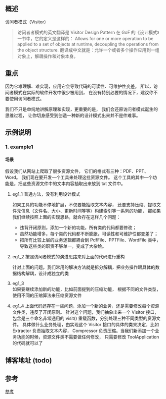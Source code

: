 ## 概述 

访问者模式（Visitor）

> 访问者者模式的英文翻译是 Visitor Design Pattern
> 在 GoF 的《设计模式》一书中，它的定义是这样的：
>   Allows for one or more operation to be applied to a set of objects at runtime, 
>   decoupling the operations from the object structure.
> 翻译成中文就是：允许一个或者多个操作应用到一组对象上，解耦操作和对象本身。

## 重点

因为它难理解、难实现，应用它会导致代码的可读性、可维护性变差，
所以，访问者模式在实际的软件开发中很少被用到，
在没有特别必要的情况下，建议你不要使用访问者模式。

我们不只是单纯地讲解原理和实现，更重要的是，
我们会还原访问者模式诞生的思维过程，
让你切身感受到创造一种新的设计模式出来并不是件难事。

## 示例说明

### 1. example1

#### 场景
假设我们从网站上爬取了很多资源文件，
它们的格式有三种：PDF、PPT、Word。
我们现在要开发一个工具来处理这批资源文件。
这个工具的其中一个功能是，把这些资源文件中的文本内容抽取出来放到 txt 文件中。

1. eg1_1    普通方法，没有利用设计模式
    
    如果工具的功能不停地扩展，不仅要能抽取文本内容，
    还要支持压缩、提取文件元信息（文件名、大小、更新时间等等）构建索引等一系列的功能，
    那如果我们继续按照上面的实现思路，就会存在这样几个问题：
    
    - 违背开闭原则，添加一个新的功能，所有类的代码都要修改；
    - 虽然功能增多，每个类的代码都不断膨胀，可读性和可维护性都变差了；
    - 把所有比较上层的业务逻辑都耦合到 PdfFile、PPTFile、WordFile 类中，
      导致这些类的职责不够单一，变成了大杂烩。

2. eg1_2    按照访问者模式的演进思路来对上面的代码进行重构

    针对上面的问题，我们常用的解决方法就是拆分解耦，把业务操作跟具体的数据结构解耦，设计成独立的类
    

3. eg1_3    
    如果要继续添加新的功能，比如前面提到的压缩功能，
    根据不同的文件类型，使用不同的压缩算法来压缩资源文件

4. eg1_4
    上面代码还存在一些问题，添加一个新的业务，还是需要修改每个资源文件类，违反了开闭原则。
    针对这个问题，我们抽象出来一个 Visitor 接口，包含是三个命名非常通用的 visit() 重载函数，分别处理三种不同类型的资源文件。
    具体做什么业务处理，由实现这个 Visitor 接口的具体的类来决定，比如 Extractor 负责抽取文本内容，
    Compressor 负责压缩。当我们新添加一个业务功能的时候，资源文件类不需要做任何修改，
    只需要修改 ToolApplication 的代码就可以了


## 博客地址 (todo)

## 参考
[参考](https://time.geekbang.org/column/article/221852?utm_source=pinpaizhuanqu&utm_medium=geektime&utm_campaign=guanwang&utm_term=guanwang&utm_content=0511)



